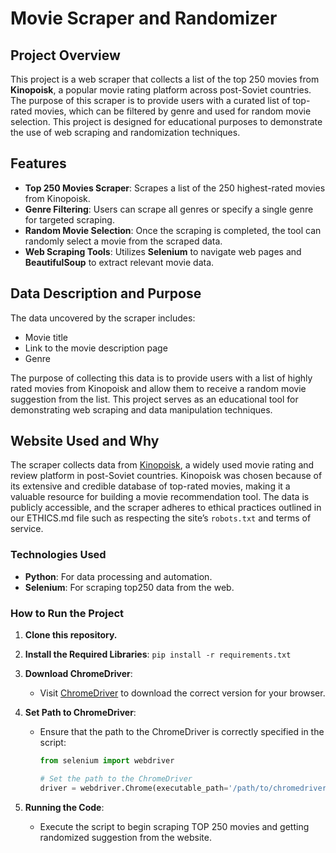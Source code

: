 # Movie Scraper and Randomizer

## Project Overview

This project is a web scraper that collects a list of the top 250 movies from **Kinopoisk**, a popular movie rating platform across post-Soviet countries. The purpose of this scraper is to provide users with a curated list of top-rated movies, which can be filtered by genre and used for random movie selection. This project is designed for educational purposes to demonstrate the use of web scraping and randomization techniques.

## Features

- **Top 250 Movies Scraper**: Scrapes a list of the 250 highest-rated movies from Kinopoisk.
- **Genre Filtering**: Users can scrape all genres or specify a single genre for targeted scraping.
- **Random Movie Selection**: Once the scraping is completed, the tool can randomly select a movie from the scraped data.
- **Web Scraping Tools**: Utilizes **Selenium** to navigate web pages and **BeautifulSoup** to extract relevant movie data.

## Data Description and Purpose

The data uncovered by the scraper includes:
- Movie title
- Link to the movie description page
- Genre

The purpose of collecting this data is to provide users with a list of highly rated movies from Kinopoisk and allow them to receive a random movie suggestion from the list. This project serves as an educational tool for demonstrating web scraping and data manipulation techniques.

## Website Used and Why

The scraper collects data from [Kinopoisk](https://www.kinopoisk.ru), a widely used movie rating and review platform in post-Soviet countries. Kinopoisk was chosen because of its extensive and credible database of top-rated movies, making it a valuable resource for building a movie recommendation tool. The data is publicly accessible, and the scraper adheres to ethical practices outlined in our ETHICS.md file such as respecting the site’s `robots.txt` and terms of service.

### Technologies Used

- **Python**: For data processing and automation.
- **Selenium**: For scraping top250 data from the web.

### How to Run the Project

1. **Clone this repository.**

2. **Install the Required Libraries**: `pip install -r requirements.txt`

3. **Download ChromeDriver**:
    - Visit [ChromeDriver](https://sites.google.com/a/chromium.org/chromedriver/) to download the correct version for your browser.
  
5. **Set Path to ChromeDriver**:
    - Ensure that the path to the ChromeDriver is correctly specified in the script:
      ```python
      from selenium import webdriver
      
      # Set the path to the ChromeDriver
      driver = webdriver.Chrome(executable_path='/path/to/chromedriver')
      ```

5. **Running the Code**:
    - Execute the script to begin scraping TOP 250 movies and getting randomized suggestion from the website.

